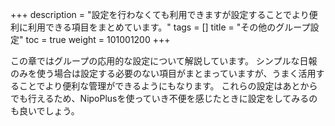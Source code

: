 +++
description = "設定を行わなくても利用できますが設定することでより便利に利用できる項目をまとめています。"
tags = []
title = "その他のグループ設定"
toc = true
weight = 101001200
+++

この章ではグループの応用的な設定について解説しています。
シンプルな日報のみを使う場合は設定する必要のない項目がまとまっていますが、うまく活用することでより便利な管理ができるようにもなります。
これらの設定はあとからでも行えるため、NipoPlusを使っていき不便を感じたときに設定をしてみるのも良いでしょう。

